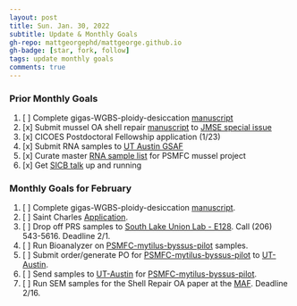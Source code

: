 ```yaml
---
layout: post
title: Sun. Jan. 30, 2022
subtitle: Update & Monthly Goals
gh-repo: mattgeorgephd/mattgeorge.github.io
gh-badge: [star, fork, follow]
tags: update monthly goals
comments: true
---
```


### Prior Monthly Goals
1. [ ] Complete gigas-WGBS-ploidy-desiccation [manuscript](https://docs.google.com/document/d/17mcGDI-TWmU4vgBXmiXmeofe4qEuFH5inBKBHhG9tzg/edit)
2. [x] Submit mussel OA shell repair [manuscript](https://docs.google.com/document/d/1xas3TRqllZsjd6_afwojNkRPWBTvIKzcOYRGU-DlUJI/edit?usp=sharing) to [JMSE special issue](https://www.mdpi.com/journal/jmse/special_issues/F_Ocean_Acidification_on_Skeletal_Structures)
3. [x] CICOES Postdoctoral Fellowship application (1/23)
4. [x] Submit RNA samples to [UT Austin GSAF](https://wikis.utexas.edu/display/GSAF/Library+Prep+Prices+and+Descriptions)
5. [x] Curate master [RNA sample list](https://docs.google.com/spreadsheets/d/1PDVSGuCGeYQr6Rdl6u5M4L5vcQS1EgUQl7UjvLYDlBg/edit#gid=0) for PSMFC mussel project
6. [x] Get [SICB talk](http://burkclients.com/sicb/meetings/2022/site/guidelines_talk_sicb+.html) up and running

### Monthly Goals for February
1. [ ] Complete gigas-WGBS-ploidy-desiccation [manuscript](https://docs.google.com/document/d/17mcGDI-TWmU4vgBXmiXmeofe4qEuFH5inBKBHhG9tzg/edit).
2. [ ] Saint Charles [Application](https://stcharlesb.org/).
3. [ ] Drop off PRS samples to [South Lake Union Lab - E128](https://goo.gl/maps/SjdczeVj4Nbq2LiF8). Call (206) 543-5616. Deadline 2/1.
4. [ ] Run Bioanalyzer on [PSMFC-mytilus-byssus-pilot](https://github.com/mattgeorgephd/PSMFC-mytilus-byssus-pilot) samples.
5. [ ] Submit order/generate PO for [PSMFC-mytilus-byssus-pilot](https://github.com/mattgeorgephd/PSMFC-mytilus-byssus-pilot) to [UT-Austin](https://wikis.utexas.edu/display/GSAF/Sample+Input+Guidelines).
6. [ ] Send samples to [UT-Austin](https://wikis.utexas.edu/display/GSAF/Home+Page) for [PSMFC-mytilus-byssus-pilot](https://github.com/mattgeorgephd/PSMFC-mytilus-byssus-pilot).
7. [ ] Run SEM samples for the Shell Repair OA paper at the [MAF](https://www.moles.washington.edu/facilities/molecular-analysis-facility/). Deadline 2/16.
